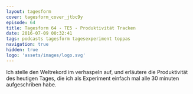 ```yaml
---
layout: tagesform
cover: tagesform_cover_jtbc9y
episode: 64
title: Tagesform 64 - TE5 - Produktivität Tracken
date: 2016-07-09 00:32:41
tags: podcasts tagesform tagesexperiment toppas
navigation: true
hidden: true
logo: 'assets/images/logo.svg'
---
```


Ich stelle den Weltrekord im verhaspeln auf, und erläutere
die Produktivität des heutigen Tages, die ich als Experiment
einfach mal alle 30 minuten aufgeschriben habe.

